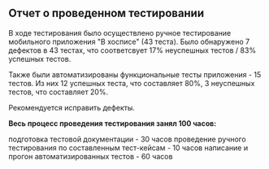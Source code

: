 ## Отчет о проведенном тестировании
В ходе тестирования было осуществлено ручное тестирование мобильного приложения "В хосписе" (43 теста). Было обнаружено 7 дефектов в 43 тестах, что соответсвует 17% неуспешных тестов / 83% успешных тестов.

Также были автоматизированы функциональные тесты приложения - 15 тестов. Из них 12 успешных теста, что составляет 80%, 3 неуспешных тестов, что составляет 20%.

Рекомендуется исправить дефекты.

**Весь процесс проведения тестирования занял 100 часов:**

подготовка тестовой документации - 30 часов
проведение ручного тестирования по составленным тест-кейсам - 10 часов
написание и прогон автоматизированных тестов - 60 часов
